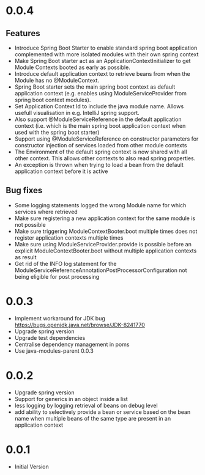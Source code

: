 # 0.0.4
## Features
- Introduce Spring Boot Starter to enable standard spring boot application complemented with more isolated modules with their own spring context
- Make Spring Boot starter act as an ApplicationContextInitializer to get Module Contexts booted as early as possible. 
- Introduce default application context to retrieve beans from when the Module has no @ModuleContext.
- Spring Boot starter sets the main spring boot context as default application context (e.g. enables using ModuleServiceProvider from spring boot context modules).
- Set Application Context Id to include the java module name. Allows usefull visualisation in e.g. IntelliJ spring support.
- Also support @ModuleServiceReference in the default application context (i.e. which is the main spring boot application context when used with the spring boot starter)
- Support using @ModuleServiceReference on constructor parameters for constructor injection of services loaded from other module contexts
- The Environment of the default spring context is now shared with all other context. This allows other contexts to also read spring properties.
- An exception is thrown when trying to load a bean from the default application context before it is active

## Bug fixes
- Some logging statements logged the wrong Module name for which services where retrieved
- Make sure registering a new application context for the same module is not possible
- Make sure triggering ModuleContextBooter.boot multiple times does not register application contexts multiple times
- Make sure using ModuleServiceProvider.provide is possible before an explicit ModuleContextBooter.boot without multiple application contexts as result
- Get rid of the INFO log statement for the ModuleServiceReferenceAnnotationPostProcessorConfiguration not being eligible for post processing

# 0.0.3
- Implement workaround for JDK bug https://bugs.openjdk.java.net/browse/JDK-8241770
- Upgrade spring version
- Upgrade test dependencies
- Centralise dependency management in poms
- Use java-modules-parent 0.0.3

# 0.0.2
- Upgrade spring version
- Support for generics in an object inside a list
- less logging by logging retrieval of beans on debug level
- add ability to selectively provide a bean or service based on the bean name when multiple beans of the same type are present in an application context

# 0.0.1 
- Initial Version